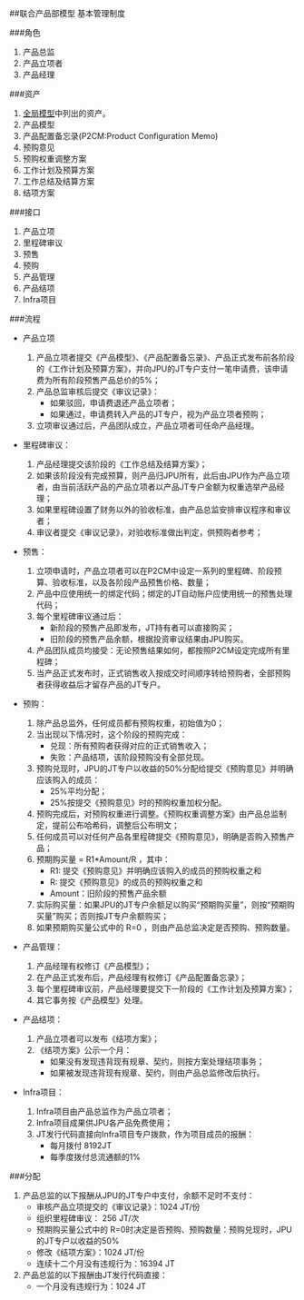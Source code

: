 ##联合产品部模型
基本管理制度

###角色
1. 产品总监
2. 产品立项者
3. 产品经理
 
###资产
1. [全局模型](2-1.全局模型.md)中列出的资产。  
2. 产品模型
3. 产品配置备忘录(P2CM:Product Configuration Memo)
4. 预购意见
5. 预购权重调整方案
6. 工作计划及预算方案
7. 工作总结及结算方案
8. 结项方案

###接口
1. 产品立项
2. 里程碑审议
3. 预售
4. 预购
5. 产品管理
6. 产品结项
7. Infra项目

###流程
* 产品立项
	1. 产品立项者提交《产品模型》、《产品配置备忘录》、产品正式发布前各阶段的《工作计划及预算方案》，并向JPU的JT专户支付一笔申请费，该申请费为所有阶段预售产品总价的5%；
	2. 产品总监审核后提交《审议记录》：
		* 如果驳回，申请费退还产品立项者；
		* 如果通过，申请费转入产品的JT专户，视为产品立项者预购；
	3. 立项审议通过后，产品团队成立，产品立项者可任命产品经理。

* 里程碑审议：
	1. 产品经理提交该阶段的《工作总结及结算方案》；
	2. 如果该阶段没有完成预算，则产品归JPU所有，此后由JPU作为产品立项者，由当前活跃产品的产品立项者以产品JT专户金额为权重选举产品经理；
	3. 如果里程碑设置了财务以外的验收标准，由产品总监安排审议程序和审议者；
	4. 审议者提交《审议记录》，对验收标准做出判定，供预购者参考；

* 预售：
	1. 立项申请时，产品立项者可以在P2CM中设定一系列的里程碑、阶段预算、验收标准，以及各阶段产品预售价格、数量；
	2. 产品中应使用统一的绑定代码；绑定的JT自动账户应使用统一的预售处理代码；
	3. 每个里程碑审议通过后：
		* 新阶段的预售产品即发布，JT持有者可以直接购买；
		* 旧阶段的预售产品余额，根据投资审议结果由JPU购买。
	4. 产品团队成员均接受：无论预售结果如何，都按照P2CM设定完成所有里程碑；
	5. 当产品正式发布时，正式销售收入按成交时间顺序转给预购者，全部预购者获得收益后才留存产品的JT专户。

* 预购：
	1. 除产品总监外，任何成员都有预购权重，初始值为0；
	2. 当出现以下情况时，这个阶段的预购完成：
		* 兑现：所有预购者获得对应的正式销售收入；
		* 失败：产品结项，该阶段预购没有全部兑现。
	3. 预购兑现时，JPU的JT专户以收益的50%分配给提交《预购意见》并明确应该购入的成员：
		* 25%平均分配；
		* 25%按提交《预购意见》时的预购权重加权分配。
	4. 预购完成后，对预购权重进行调整。《预购权重调整方案》由产品总监制定，提前公布哈希码，调整后公布明文；
	3. 任何成员可以对任何产品各里程碑提交《预购意见》，明确是否购入预售产品；
	4. 预期购买量 = R1*Amount/R ，其中：
		* R1: 提交《预购意见》并明确应该购入的成员的预购权重之和
		* R: 提交《预购意见》的成员的预购权重之和
		* Amount：旧阶段的预售产品余额
	5. 实际购买量：如果JPU的JT专户余额足以购买“预期购买量”，则按“预期购买量”购买；否则按JT专户余额购买；
	6. 如果预期购买量公式中的 R=0 ，则由产品总监决定是否预购、预购数量。

* 产品管理：
	1. 产品经理有权修订《产品模型》；
	2. 在产品正式发布后，产品经理有权修订《产品配置备忘录》；
	3. 每个里程碑审议前，产品经理要提交下一阶段的《工作计划及预算方案》；
	4. 其它事务按《产品模型》处理。

* 产品结项：
	1. 产品立项者可以发布《结项方案》；
	2. 《结项方案》公示一个月：
		* 如果没有发现违背现有规章、契约，则按方案处理结项事务；
		* 如果被发现违背现有规章、契约，则由产品总监修改后执行。

* Infra项目：
	1. Infra项目由产品总监作为产品立项者；
	2. Infra项目成果供JPU各产品免费使用；
	3. JT发行代码直接向Infra项目专户拨款，作为项目成员的报酬：
		* 每月拨付 8192JT
		* 每季度拨付总流通额的1%

###分配
1. 产品总监的以下报酬从JPU的JT专户中支付，余额不足时不支付：
	* 审核产品立项提交的《审议记录》：1024 JT/份
	* 组织里程碑审议： 256 JT/次
	* 预期购买量公式中的 R=0时决定是否预购、预购数量：预购兑现时，JPU的JT专户以收益的50%
	* 修改《结项方案》：1024 JT/份
	* 连续十二个月没有违规行为：16394 JT
2. 产品总监的以下报酬由JT发行代码直接：
	* 一个月没有违规行为：1024 JT
